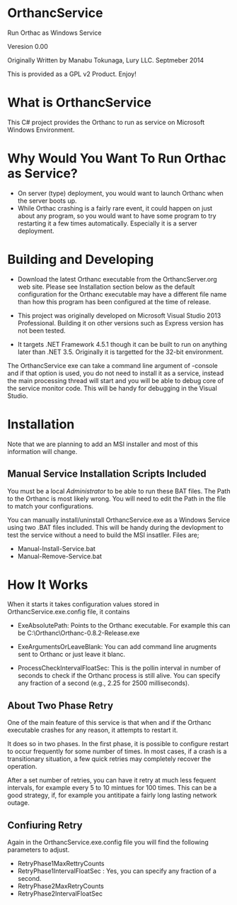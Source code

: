 OrthancService
==============

Run Orthac as Windows Service

Veresion 0.00

Originally Written by Manabu Tokunaga, Lury LLC. Septmeber 2014

This is provided as a GPL v2 Product. Enjoy!

# What is OrthancService

This C# project provides the Orthanc to run as service on Microsoft Windows Environment.

# Why Would You Want To Run Orthac as Service?

* On server (type) deployment, you would want to launch Orthanc when the server boots up.
* While Orthac crashing is a fairly rare event, it could happen on just about any program, so you would want to have some program to try restarting it a few times automatically. Especially it is a server deployment.


# Building and Developing

* Download the latest Orthanc executable from the OrthancServer.org web site. Please see Installation section below as the default configuration for the Orthanc executable may have a different file name than how this program has been configured at the time of release.

* This project was originally developed on Microsoft Visual Studio 2013 Professional. Building it on other versions such as Express version has not been tested. 

* It targets .NET Framework 4.5.1 though it can be built to run on anything later than .NET 3.5. Originally it is targetted for the 32-bit environment.

The OrthancService exe can take a command line argument of -console and if that option is used, you do not need to install it as a service, instead the main processing thread will start and you will be able to debug core of the service monitor code. This will be handy for debugging in the Visual Studio.

# Installation

Note that we are planning to add an MSI installer and most of this information will change.

## Manual Service Installation Scripts Included

You must be a local *Administrator* to be able to run these BAT files.
The Path to the Orthanc is most likely wrong. You will need to edit the Path in the file to match your configurations.

You can manually install/uninstall OrthancService.exe as a Windows Service using two .BAT files included. This will be handy during the devlopment to test the service without a need to build the MSI insatller. Files are;

* Manual-Install-Service.bat
* Manual-Remove-Service.bat



# How It Works

When it starts it takes configuration values stored in OrthancService.exe.config file, it contains

* ExeAbsolutePath: Points to the Orthanc executable. For example this can be C:\Orthanc\Orthanc-0.8.2-Release.exe

* ExeArgumentsOrLeaveBlank: You can add command line arugments sent to Orthanc or just leave it blanc.

* ProcessCheckIntervalFloatSec: This is the pollin interval in number of seconds to check if the Orthanc process is still alive. You can specify any fraction of a second (e.g., 2.25 for 2500 milliseconds).

## About Two Phase Retry

One of the main feature of this service is that when and if the Orthanc executable crashes for any reason, it attempts to restart it. 

It does so in two phases. In the first phase, it is possible to configure restart to occur frequently for some number of times. In most cases, if a crash is a transitionary situation, a few quick retries may completely recover the operation.

After a set number of retries, you can have it retry at much less fequent intervals, for example every 5 to 10 mintues for 100 times. This can be a good strategy, if, for example you antitipate a fairly long lasting network outage.

## Confiuring Retry

Again in the OrthancService.exe.config file you will find the following parameters to adjust.

* RetryPhase1MaxRettryCounts
* RetryPhase1IntervalFloatSec : Yes, you can specify any fraction of a second.
* RetryPhase2MaxRetryCounts
* RetryPhase2IntervalFloatSec
